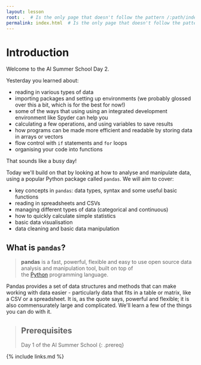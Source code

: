 ```yaml
---
layout: lesson
root: .  # Is the only page that doesn't follow the pattern /:path/index.html
permalink: index.html  # Is the only page that doesn't follow the pattern /:path/index.html
---
```


# Introduction

Welcome to the AI Summer School Day 2.

Yesterday you learned about:

- reading in various types of data
- importing packages and setting up environments (we probably glossed over this a bit, which is for the best for now!)
- some of the ways that using using an integrated development environment like Spyder can help you
- calculating a few operations, and using variables to save results
- how programs can be made more efficient and readable by storing data in arrays or vectors
- flow control with `if` statements and `for` loops
- organising your code into functions

That sounds like a busy day!

Today we'll build on that by looking at how to analyse and manipulate data, using a popular Python package called `pandas`. We will aim to cover:

- key concepts in  `pandas`: data types, syntax and some useful basic functions
- reading in spreadsheets and CSVs
- managing different types of data (categorical and continuous)
- how to quickly calculate simple statistics
- basic data visualisation
- data cleaning and basic data manipulation

## What is `pandas`?

> **pandas** is a fast, powerful, flexible and easy to use open source data analysis and manipulation tool, built on top of the [Python](https://www.python.org/) programming language.

Pandas provides a set of data structures and methods that can make working with data easier - particularly data that fits in a table or matrix, like a CSV or a spreadsheet. It is, as the quote says, powerful and flexible; it is also commensurately large and complicated. We'll learn a few of the things you can do with it.

> ## Prerequisites
>
> Day 1 of the AI Summer School
{: .prereq}

{% include links.md %}
